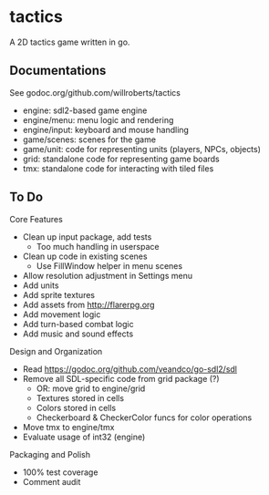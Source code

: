 # tactics

A 2D tactics game written in go.

## Documentations

See godoc.org/github.com/willroberts/tactics
* engine: sdl2-based game engine
* engine/menu: menu logic and rendering
* engine/input: keyboard and mouse handling
* game/scenes: scenes for the game
* game/unit: code for representing units (players, NPCs, objects)
* grid: standalone code for representing game boards
* tmx: standalone code for interacting with tiled files

## To Do

Core Features

* Clean up input package, add tests
  * Too much handling in userspace
* Clean up code in existing scenes
	* Use FillWindow helper in menu scenes
* Allow resolution adjustment in Settings menu
* Add units
* Add sprite textures
* Add assets from http://flarerpg.org
* Add movement logic
* Add turn-based combat logic
* Add music and sound effects

Design and Organization

* Read https://godoc.org/github.com/veandco/go-sdl2/sdl
* Remove all SDL-specific code from grid package (?)
	* OR: move grid to engine/grid
	* Textures stored in cells
	* Colors stored in cells
	* Checkerboard & CheckerColor funcs for color operations
* Move tmx to engine/tmx
* Evaluate usage of int32 (engine)

Packaging and Polish

* 100% test coverage
* Comment audit

